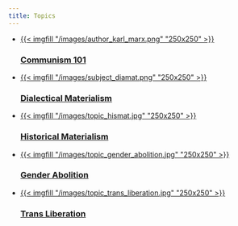 ```yaml
---
title: Topics
---
```


- <a href="/topics/communism-101/">
    {{< imgfill "/images/author_karl_marx.png" "250x250" >}}
    <h3>Communism 101</h3>
  </a>
- <a href="/topics/dialectical-materialism/">
    {{< imgfill "/images/subject_diamat.png" "250x250" >}}
    <h3>Dialectical Materialism</h3>
  </a>
- <a href="/topics/historical-materialism/">
    {{< imgfill "/images/topic_hismat.jpg" "250x250" >}}
    <h3>Historical Materialism</h3>
  </a>
- <a href="/topics/gender-abolition/">
    {{< imgfill "/images/topic_gender_abolition.jpg" "250x250" >}}
    <h3>Gender Abolition</h3>
  </a>
- <a href="/topics/trans-liberation/">
    {{< imgfill "/images/topic_trans_liberation.jpg" "250x250" >}}
    <h3>Trans Liberation</h3>
  </a>